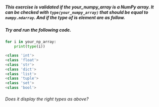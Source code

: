 
##### This exercise is validated if the your_numpy_array is a NumPy array. It can be checked with `type(your_numpy_array)` that should be equal to `numpy.ndarray`. And if the type of is element are as follow.

##### Try and run the following code.

```python
for i in your_np_array:
    print(type(i))

<class 'int'>
<class 'float'>
<class 'str'>
<class 'dict'>
<class 'list'>
<class 'tuple'>
<class 'set'>
<class 'bool'>
```

###### Does it display the right types as above?
